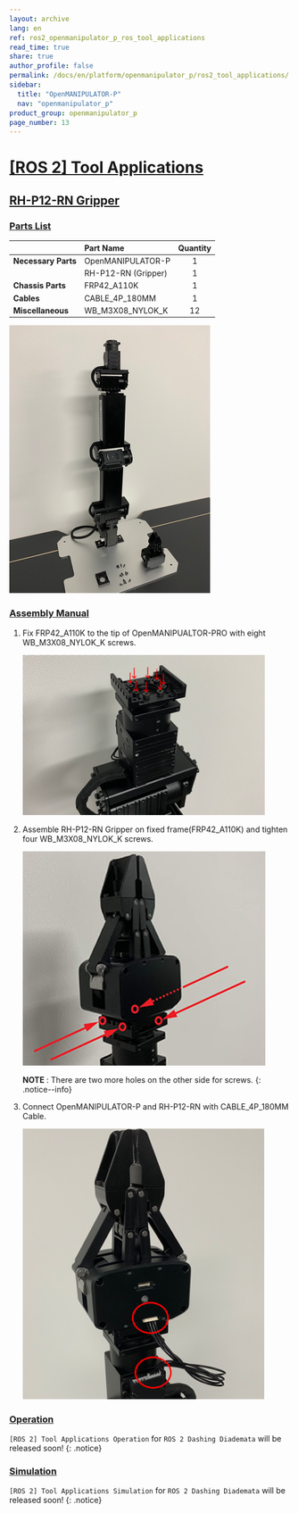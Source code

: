 ```yaml
---
layout: archive
lang: en
ref: ros2_openmanipulator_p_ros_tool_applications
read_time: true
share: true
author_profile: false
permalink: /docs/en/platform/openmanipulator_p/ros2_tool_applications/
sidebar:
  title: "OpenMANIPULATOR-P"
  nav: "openmanipulator_p"
product_group: openmanipulator_p
page_number: 13
---
```


<div style="counter-reset: h1 12"></div>

# [[ROS 2] Tool Applications](#ros-tool-application)

## [RH-P12-RN Gripper](#rh-p12-rn-gripper)

### [Parts List](#parts-list)

|                     | Part Name           | Quantity |
|:--------------------|:--------------------|:--------:|
| **Necessary Parts** | OpenMANIPULATOR-P |    1     |
|                     | RH-P12-RN (Gripper) |    1     |
| **Chassis Parts**   | FRP42_A110K         |    1     |
| **Cables**          | CABLE_4P_180MM      |    1     |
| **Miscellaneous**   | WB_M3X08_NYLOK_K    |    12    |


![](/assets/images/platform/openmanipulator_p/open_manipulator_gripper_assembly_01.png)

### [Assembly Manual](#assembly-manual)

1. Fix FRP42_A110K to the tip of OpenMANIPUALTOR-PRO with eight WB_M3X08_NYLOK_K screws.
 
    ![](/assets/images/platform/openmanipulator_p/open_manipulator_gripper_assembly_02.png)

2. Assemble RH-P12-RN Gripper on fixed frame(FRP42_A110K) and tighten four WB_M3X08_NYLOK_K screws.
  
    ![](/assets/images/platform/openmanipulator_p/open_manipulator_gripper_assembly_03.png)
    
    **NOTE** : There are two more holes on the other side for screws.
    {: .notice--info}

3. Connect OpenMANIPULATOR-P and RH-P12-RN with CABLE_4P_180MM Cable.

    ![](/assets/images/platform/openmanipulator_p/open_manipulator_gripper_assembly_04.png)


### [Operation](#operation)
`[ROS 2] Tool Applications Operation` for `ROS 2 Dashing Diademata` will be released soon!
{: .notice}


### [Simulation](#simulation)
`[ROS 2] Tool Applications Simulation` for `ROS 2 Dashing Diademata` will be released soon!
{: .notice}
